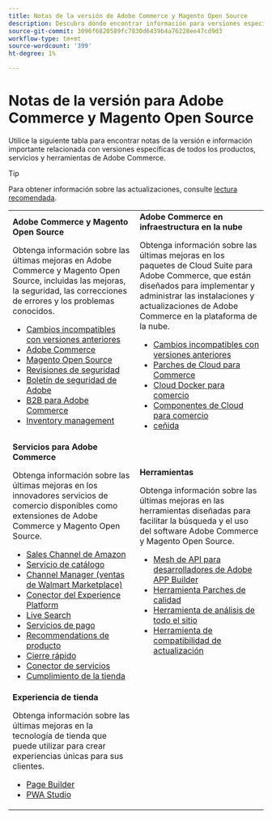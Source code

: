 ```yaml
---
title: Notas de la versión de Adobe Commerce y Magento Open Source
description: Descubra dónde encontrar información para versiones específicas de Adobe Commerce y Magento Open Source.
source-git-commit: 3096f6820589fc7830d6439b4a76228ee47cd9d3
workflow-type: tm+mt
source-wordcount: '399'
ht-degree: 1%

---
```



# Notas de la versión para Adobe Commerce y Magento Open Source

Utilice la siguiente tabla para encontrar notas de la versión e información importante relacionada con versiones específicas de todos los productos, servicios y herramientas de Adobe Commerce.

>[!TIP]
>
>Para obtener información sobre las actualizaciones, consulte [lectura recomendada](../../upgrade/resources/recommended-reading.md).

<table>
  <tbody>
    <tr>
      <td><strong>Adobe Commerce y Magento Open Source</strong>
        <p>Obtenga información sobre las últimas mejoras en Adobe Commerce y Magento Open Source, incluidas las mejoras, la seguridad, las correcciones de errores y los problemas conocidos.</p>
          <ul>
            <li><a href="https://developer.adobe.com/commerce/php/development/backward-incompatible-changes/">Cambios incompatibles con versiones anteriores</a></li>
            <li><a href="commerce/2-4-5.md">Adobe Commerce</a></li>
            <li><a href="open-source/2-4-5.md">Magento Open Source</a></li>
            <li><a href="security/2-4-5-p1.md">Revisiones de seguridad</a></li>
            <li><a href="https://helpx.adobe.com/security/products/magento.html">Boletín de seguridad de Adobe</a></li>
            <li><a href="https://experienceleague.adobe.com/docs/commerce-admin/b2b/release-notes.html">B2B para Adobe Commerce</a></li>
            <li><a href="https://experienceleague.adobe.com/docs/commerce-admin/inventory/release-notes.html">Inventory management</a></li>
          </ul>
        </td>
      <td><strong>Adobe Commerce en infraestructura en la nube</strong>
        <p>Obtenga información sobre las últimas mejoras en los paquetes de Cloud Suite para Adobe Commerce, que están diseñados para implementar y administrar las instalaciones y actualizaciones de Adobe Commerce en la plataforma de la nube.</p>
          <ul>
            <li><a href="https://devdocs.magento.com/cloud/release-notes/backward-incompatible-changes.html">Cambios incompatibles con versiones anteriores</a></li>
            <li><a href="https://devdocs.magento.com/cloud/release-notes/mcp-release-notes.html">Parches de Cloud para Commerce</a></li>
            <li><a href="https://devdocs.magento.com/cloud/release-notes/mcd-release-notes.html">Cloud Docker para comercio</a></li>
            <li><a href="https://devdocs.magento.com/cloud/release-notes/mcc-release-notes.html">Componentes de Cloud para comercio</a></li>
            <li><a href="https://devdocs.magento.com/cloud/release-notes/ece-release-notes.html">ceñida</a></li>
          </ul>
      </td>
    </tr>
    <tr>
      <td><strong>Servicios para Adobe Commerce</strong>
        <p>Obtenga información sobre las últimas mejoras en los innovadores servicios de comercio disponibles como extensiones de Adobe Commerce y Magento Open Source.</p>
          <ul>
            <li><a href="https://experienceleague.adobe.com/docs/commerce-channels/amazon/release-notes.html">Sales Channel de Amazon</a></li>
            <li><a href="https://experienceleague.adobe.com/docs/commerce-merchant-services/catalog-service/release-notes.html">Servicio de catálogo</a></li>
            <li><a href="https://experienceleague.adobe.com/docs/commerce-channels/channel-manager/release-notes.html">Channel Manager (ventas de Walmart Marketplace)</a></li>
            <li><a href="https://experienceleague.adobe.com/docs/commerce-merchant-services/experience-platform-connector/release-notes.html">Conector del Experience Platform</a></li>
            <li><a href="https://experienceleague.adobe.com/docs/commerce-merchant-services/live-search/release-notes.html">Live Search</a></li>
            <li><a href="https://experienceleague.adobe.com/docs/commerce-merchant-services/payment-services/release-notes.html">Servicios de pago</a></li>
            <li><a href="https://experienceleague.adobe.com/docs/commerce-merchant-services/product-recommendations/release-notes.html">Recommendations de producto</a></li>
            <li><a href="https://experienceleague.adobe.com/docs/commerce-merchant-services/quick-checkout/release-notes.html?lang=en">Cierre rápido</a></li>
            <li><a href="https://experienceleague.adobe.com/docs/commerce-merchant-services/user-guides/saas.html">Conector de servicios</a></li>
            <li><a href="https://experienceleague.adobe.com/docs/commerce-merchant-services/store-fulfillment/release-notes.html?lang=en">Cumplimiento de la tienda</a></li>
          </ul>
        </td>
      <td><strong>Herramientas</strong>
        <p>Obtenga información sobre las últimas mejoras en las herramientas diseñadas para facilitar la búsqueda y el uso del software Adobe Commerce y Magento Open Source.</p>
          <ul>
            <li><a href="https://developer.adobe.com/graphql-mesh-gateway/">Mesh de API para desarrolladores de Adobe APP Builder</a></li>
            <li><a href="../../tools/quality-patches-tool/release-notes.md">Herramienta Parches de calidad</a></li>
            <li><a href="../../tools/site-wide-analysis-tool/intro.md">Herramienta de análisis de todo el sitio</a></li>
            <li><a href="../../upgrade/upgrade-compatibility-tool/overview.md">Herramienta de compatibilidad de actualización</a></li>
          </ul>
      </td>
    </tr>
    <tr>
       <td><strong>Experiencia de tienda</strong>
        <p>Obtenga información sobre las últimas mejoras en la tecnología de tienda que puede utilizar para crear experiencias únicas para sus clientes.</p>
          <ul>
            <li><a href="https://experienceleague.adobe.com/docs/commerce-admin/page-builder/release-notes.html">Page Builder</a></li>
            <li><a href="https://github.com/magento/pwa-studio/releases/latest">PWA Studio</a></li>
          </ul>
      </td>
      <td></td>
    </tr>
  </tbody>
</table>
